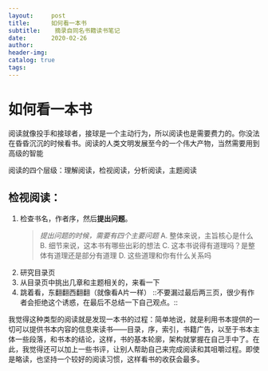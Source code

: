 ```yaml
---
layout:     post  
title:      如何看一本书
subtitle:    摘录自同名书籍读书笔记  
date:       2020-02-26  
author:  
header-img: 
catalog: true  
tags:
--- 
```


# 如何看一本书

阅读就像投手和接球者，接球是一个主动行为，所以阅读也是需要费力的。你没法在昏昏沉沉的时候看书。阅读的人类文明发展至今的一个伟大产物，当然需要用到高级的智能

阅读的四个层级：理解阅读，检视阅读，分析阅读，主题阅读

## 检视阅读：
1. 检查书名，作者序，然后**提出问题**。
	> _提出问题的时候，需要有四个主要问题_
	> A. 整体来说，主旨核心是什么
	> B. 细节来说，这本书有哪些出彩的想法
	> C. 这本书说得有道理吗？是整体有道理还是部分有道理
	> D. 这些道理和你有什么关系吗
2. 研究目录页
3. 从目录页中挑出几章和主题相关的，来看一下
4. 跳着看，东翻翻西翻翻（就像看A片一样）
 ::不要漏过最后两三页，很少有作者会拒绝这个诱惑，在最后不总结一下自己观点。::

我觉得这种类型的阅读就是发现一本书的过程：简单地说，就是利用书本提供的一切可以提供书本内容的信息来读书——目录，序，索引，书籍广告，以至于书本主体一些段落，和书本的结论，这样，书的基本轮廓，架构就掌握在自己手中了。在此，我觉得还可以加上一些书评，让别人帮助自己来完成阅读和其咀嚼过程。即使是略读，也坚持一个较好的阅读习惯，这样看书的收获会最多。